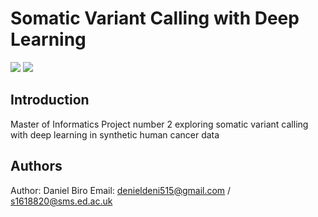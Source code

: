 # Somatic Variant Calling with Deep Learning 
![](https://github.com/stracquadaniolab/project-somatic-variant-calling-with-deep-learning/workflows/Lint%20project/badge.svg)
![](https://github.com/stracquadaniolab/project-somatic-variant-calling-with-deep-learning/workflows/Release%20project/badge.svg)


## Introduction
Master of Informatics Project number 2 exploring somatic variant calling with deep learning in synthetic human cancer data

## Authors

Author: Daniel Biro
Email: denieldeni515@gmail.com / s1618820@sms.ed.ac.uk
